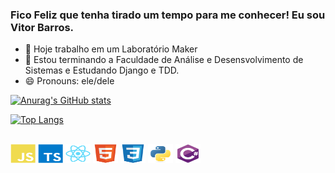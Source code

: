 ### Fico Feliz que tenha tirado um tempo para me conhecer! Eu sou Vitor Barros.

- 🔭 Hoje trabalho em um Laboratório Maker
- 🌱 Estou terminando a Faculdade de Análise e Desensvolvimento de Sistemas e Estudando Django e TDD.
- 😄 Pronouns: ele/dele

[![Anurag's GitHub stats](https://github-readme-stats.vercel.app/api?username=NP-Barros&count_private=true&show_icons=true&theme=radical)](https://github.com/anuraghazra/github-readme-stats/)



[![Top Langs](https://github-readme-stats.vercel.app/api/top-langs/?username=NP-Barros&count_private=true)](https://github.com/anuraghazra/github-readme-stats)


<div style="display: inline_block"><br>
  <img align="center" alt="vitor-Js" height="30" width="40" src="https://raw.githubusercontent.com/devicons/devicon/master/icons/javascript/javascript-plain.svg">
  <img align="center" alt="vitor-Ts" height="30" width="40" src="https://raw.githubusercontent.com/devicons/devicon/master/icons/typescript/typescript-plain.svg">
  <img align="center" alt="vitor-React" height="30" width="40" src="https://raw.githubusercontent.com/devicons/devicon/master/icons/react/react-original.svg">
  <img align="center" alt="vitor-HTML" height="30" width="40" src="https://raw.githubusercontent.com/devicons/devicon/master/icons/html5/html5-original.svg">
  <img align="center" alt="vitor-CSS" height="30" width="40" src="https://raw.githubusercontent.com/devicons/devicon/master/icons/css3/css3-original.svg">
  <img align="center" alt="vitor-Python" height="30" width="40" src="https://raw.githubusercontent.com/devicons/devicon/master/icons/python/python-original.svg">
  <img align="center" alt="vitor-Csharp" height="30" width="40" src="https://raw.githubusercontent.com/devicons/devicon/master/icons/csharp/csharp-original.svg">
  
</div>














<!--
**NP-Barros/NP-Barros** is a ✨ _special_ ✨ repository because its `README.md` (this file) appears on your GitHub profile.

Here are some ideas to get you started:

- 🔭 I’m currently working on ...
- 🌱 I’m currently learning ...
- 👯 I’m looking to collaborate on ...
- 🤔 I’m looking for help with ...
- 💬 Ask me about ...
- 📫 How to reach me: ...
- 😄 Pronouns: ...
- ⚡ Fun fact: ...
-->
